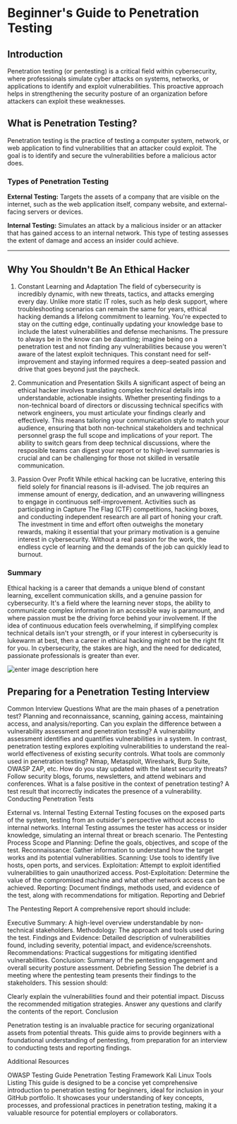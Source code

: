 # Beginner's Guide to Penetration Testing

## Introduction
Penetration testing (or pentesting) is a critical field within cybersecurity, where professionals simulate cyber attacks on systems, networks, or applications to identify and exploit vulnerabilities. This proactive approach helps in strengthening the security posture of an organization before attackers can exploit these weaknesses.

## What is Penetration Testing?
Penetration testing is the practice of testing a computer system, network, or web application to find vulnerabilities that an attacker could exploit. The goal is to identify and secure the vulnerabilities before a malicious actor does.

### Types of Penetration Testing

**External Testing:** Targets the assets of a company that are visible on the internet, such as the web application itself, company website, and external-facing servers or devices.

**Internal Testing:** Simulates an attack by a malicious insider or an attacker that has gained access to an internal network. This type of testing assesses the extent of damage and access an insider could achieve.

---------------

## Why You Shouldn't Be An Ethical Hacker
1. Constant Learning and Adaptation
The field of cybersecurity is incredibly dynamic, with new threats, tactics, and attacks emerging every day. Unlike more static IT roles, such as help desk support, where troubleshooting scenarios can remain the same for years, ethical hacking demands a lifelong commitment to learning. You're expected to stay on the cutting edge, continually updating your knowledge base to include the latest vulnerabilities and defense mechanisms.
The pressure to always be in the know can be daunting; imagine being on a penetration test and not finding any vulnerabilities because you weren't aware of the latest exploit techniques. This constant need for self-improvement and staying informed requires a deep-seated passion and drive that goes beyond just the paycheck.

2. Communication and Presentation Skills
A significant aspect of being an ethical hacker involves translating complex technical details into understandable, actionable insights. Whether presenting findings to a non-technical board of directors or discussing technical specifics with network engineers, you must articulate your findings clearly and effectively.
This means tailoring your communication style to match your audience, ensuring that both non-technical stakeholders and technical personnel grasp the full scope and implications of your report. The ability to switch gears from deep technical discussions, where the resposible teams can digest your report or to high-level summaries is crucial and can be challenging for those not skilled in versatile communication.

3. Passion Over Profit
While ethical hacking can be lucrative, entering this field solely for financial reasons is ill-advised. The job requires an immense amount of energy, dedication, and an unwavering willingness to engage in continuous self-improvement.
Activities such as participating in Capture The Flag (CTF) competitions, hacking boxes, and conducting independent research are all part of honing your craft. The investment in time and effort often outweighs the monetary rewards, making it essential that your primary motivation is a genuine interest in cybersecurity.
Without a real passion for the work, the endless cycle of learning and the demands of the job can quickly lead to burnout.

### Summary
Ethical hacking is a career that demands a unique blend of constant learning, excellent communication skills, and a genuine passion for cybersecurity. It's a field where the learning never stops, the ability to communicate complex information in an accessible way is paramount, and where passion must be the driving force behind your involvement. 
If the idea of continuous education feels overwhelming, if simplifying complex technical details isn't your strength, or if your interest in cybersecurity is lukewarm at best, then a career in ethical hacking might not be the right fit for you. In cybersecurity, the stakes are high, and the need for dedicated, passionate professionals is greater than ever.

![enter image description here](https://github.com/hhkolberg/hhkolberg.github.io/blob/main/assets/pentest.png?raw=true)


## Preparing for a Penetration Testing Interview

Common Interview Questions
What are the main phases of a penetration test?
Planning and reconnaissance, scanning, gaining access, maintaining access, and analysis/reporting.
Can you explain the difference between a vulnerability assessment and penetration testing?
A vulnerability assessment identifies and quantifies vulnerabilities in a system. In contrast, penetration testing explores exploiting vulnerabilities to understand the real-world effectiveness of existing security controls.
What tools are commonly used in penetration testing?
Nmap, Metasploit, Wireshark, Burp Suite, OWASP ZAP, etc.
How do you stay updated with the latest security threats?
Follow security blogs, forums, newsletters, and attend webinars and conferences.
What is a false positive in the context of penetration testing?
A test result that incorrectly indicates the presence of a vulnerability.
Conducting Penetration Tests

External vs. Internal Testing
External Testing focuses on the exposed parts of the system, testing from an outsider's perspective without access to internal networks.
Internal Testing assumes the tester has access or insider knowledge, simulating an internal threat or breach scenario.
The Pentesting Process
Scope and Planning: Define the goals, objectives, and scope of the test.
Reconnaissance: Gather information to understand how the target works and its potential vulnerabilities.
Scanning: Use tools to identify live hosts, open ports, and services.
Exploitation: Attempt to exploit identified vulnerabilities to gain unauthorized access.
Post-Exploitation: Determine the value of the compromised machine and what other network access can be achieved.
Reporting: Document findings, methods used, and evidence of the test, along with recommendations for mitigation.
Reporting and Debrief

The Pentesting Report
A comprehensive report should include:

Executive Summary: A high-level overview understandable by non-technical stakeholders.
Methodology: The approach and tools used during the test.
Findings and Evidence: Detailed description of vulnerabilities found, including severity, potential impact, and evidence/screenshots.
Recommendations: Practical suggestions for mitigating identified vulnerabilities.
Conclusion: Summary of the pentesting engagement and overall security posture assessment.
Debriefing Session
The debrief is a meeting where the pentesting team presents their findings to the stakeholders. This session should:

Clearly explain the vulnerabilities found and their potential impact.
Discuss the recommended mitigation strategies.
Answer any questions and clarify the contents of the report.
Conclusion

Penetration testing is an invaluable practice for securing organizational assets from potential threats. This guide aims to provide beginners with a foundational understanding of pentesting, from preparation for an interview to conducting tests and reporting findings.

Additional Resources

OWASP Testing Guide
Penetration Testing Framework
Kali Linux Tools Listing
This guide is designed to be a concise yet comprehensive introduction to penetration testing for beginners, ideal for inclusion in your GitHub portfolio. It showcases your understanding of key concepts, processes, and professional practices in penetration testing, making it a valuable resource for potential employers or collaborators.
